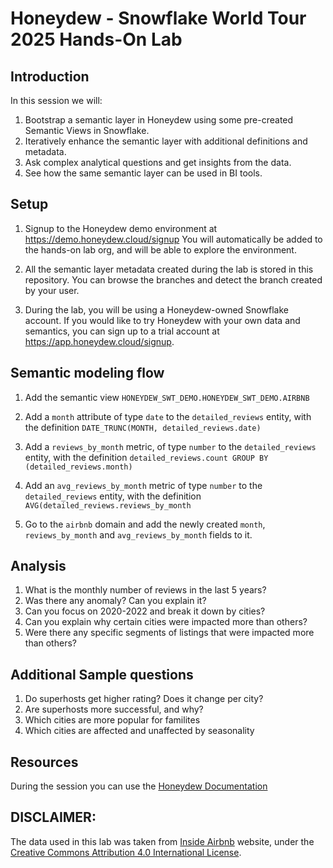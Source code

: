 # Honeydew - Snowflake World Tour 2025 Hands-On Lab

## Introduction

In this session we will:
1. Bootstrap a semantic layer in Honeydew using some pre-created Semantic Views in Snowflake.
2. Iteratively enhance the semantic layer with additional definitions and metadata.
3. Ask complex analytical questions and get insights from the data.
4. See how the same semantic layer can be used in BI tools.

## Setup

1. Signup to the Honeydew demo environment at https://demo.honeydew.cloud/signup
   You will automatically be added to the hands-on lab org, and will be able to explore the environment.
   
2. All the semantic layer metadata created during the lab is stored in this repository.
   You can browse the branches and detect the branch created by your user.

3. During the lab, you will be using a Honeydew-owned Snowflake account.
   If you would like to try Honeydew with your own data and semantics,
   you can sign up to a trial account at https://app.honeydew.cloud/signup.

## Semantic modeling flow

1. Add the semantic view `HONEYDEW_SWT_DEMO.HONEYDEW_SWT_DEMO.AIRBNB`

1. Add a `month` attribute of type `date` to the `detailed_reviews` entity, with the definition `DATE_TRUNC(MONTH, detailed_reviews.date)`
2. Add a `reviews_by_month` metric, of type `number` to the `detailed_reviews` entity, with the definition `detailed_reviews.count GROUP BY (detailed_reviews.month)`
3. Add an `avg_reviews_by_month` metric of type `number` to the `detailed_reviews` entity, with the definition `AVG(detailed_reviews.reviews_by_month`
4. Go to the `airbnb` domain and add the newly created `month`, `reviews_by_month` and `avg_reviews_by_month` fields to it.

## Analysis

1. What is the monthly number of reviews in the last 5 years?
2. Was there any anomaly? Can you explain it?
3. Can you focus on 2020-2022 and break it down by cities?
4. Can you explain why certain cities were impacted more than others?
5. Were there any specific segments of listings that were impacted more than others?


## Additional Sample questions

1. Do superhosts get higher rating? Does it change per city?
2. Are superhosts more successful, and why?
3. Which cities are more popular for familites
4. Which cities are affected and unaffected by seasonality
 

## Resources

During the session you can use the [Honeydew Documentation](https://honeydew.ai/docs/introduction)


## DISCLAIMER:
The data used in this lab was taken from [Inside Airbnb](https://insideairbnb.com/) website, under the [Creative Commons Attribution 4.0 International License](https://creativecommons.org/licenses/by/4.0/).
